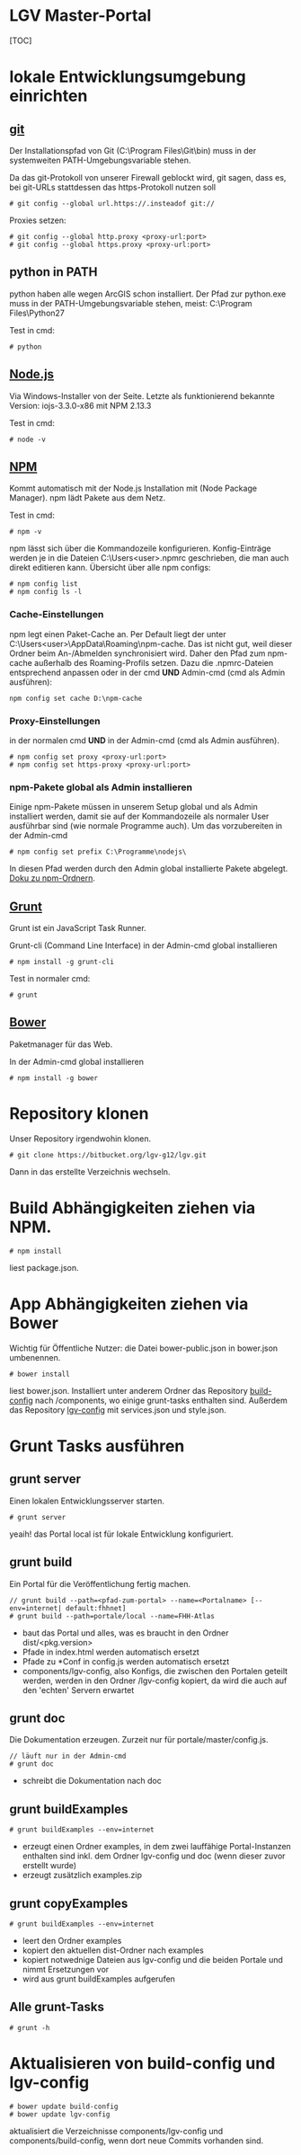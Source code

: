 LGV Master-Portal
=================

[TOC]

# lokale Entwicklungsumgebung einrichten

## [git](http://git-scm.com/)
Der Installationspfad von Git (C:\Program Files\Git\bin\) muss in der systemweiten PATH-Umgebungsvariable stehen.

Da das git-Protokoll von unserer Firewall geblockt wird, git sagen, dass es, bei git-URLs stattdessen das https-Protokoll nutzen soll
```
# git config --global url.https://.insteadof git://
```

Proxies setzen:

```
# git config --global http.proxy <proxy-url:port>
# git config --global https.proxy <proxy-url:port>
```

## python in PATH
python haben alle wegen ArcGIS schon installiert. Der Pfad zur python.exe muss in der PATH-Umgebungsvariable stehen, meist: C:\Program Files\Python27

Test in cmd:

```
# python
```

## [Node.js](http://nodejs.org)

Via Windows-Installer von der Seite. Letzte als funktionierend bekannte Version: iojs-3.3.0-x86 mit NPM 2.13.3

Test in cmd:

```
# node -v
```

## [NPM](http://npmjs.org)

Kommt automatisch mit der Node.js Installation mit (Node Package Manager). npm lädt Pakete aus dem Netz.

Test in cmd:

```
# npm -v
```

npm lässt sich über die Kommandozeile konfigurieren. Konfig-Einträge werden je in die Dateien C:\Users\<user>\.npmrc geschrieben, die man auch direkt editieren kann. Übersicht über alle npm configs:

```
# npm config list
# npm config ls -l
```

### Cache-Einstellungen
npm legt einen Paket-Cache an. Per Default liegt der unter C:\Users\<user>\AppData\Roaming\npm-cache. Das ist nicht gut, weil dieser Ordner beim An-/Abmelden synchronisiert wird. Daher den Pfad zum npm-cache außerhalb des Roaming-Profils setzen. Dazu die .npmrc-Dateien entsprechend anpassen oder in der cmd **UND** Admin-cmd (cmd als Admin ausführen):

```
npm config set cache D:\npm-cache
```

### Proxy-Einstellungen
in der normalen cmd **UND** in der Admin-cmd (cmd als Admin ausführen).

```
# npm config set proxy <proxy-url:port>
# npm config set https-proxy <proxy-url:port>
```

### npm-Pakete global als Admin installieren
Einige npm-Pakete müssen in unserem Setup global und als Admin installiert werden, damit sie auf der Kommandozeile als normaler User ausführbar sind (wie normale Programme auch). Um das vorzubereiten in der Admin-cmd

```
# npm config set prefix C:\Programme\nodejs\
```

In diesen Pfad werden durch den Admin global installierte Pakete abgelegt. [Doku zu npm-Ordnern](https://docs.npmjs.com/files/folders).

## [Grunt](http://gruntjs.com/)
Grunt ist ein JavaScript Task Runner.

Grunt-cli (Command Line Interface) in der Admin-cmd global installieren
```
# npm install -g grunt-cli
```

Test in normaler cmd:
```
# grunt
```

## [Bower](http://bower.io)
Paketmanager für das Web.

In der Admin-cmd global installieren

```
# npm install -g bower
```

# Repository klonen

Unser Repository irgendwohin klonen.

```
# git clone https://bitbucket.org/lgv-g12/lgv.git
```

Dann in das erstellte Verzeichnis wechseln.


# Build Abhängigkeiten ziehen via NPM.

```
# npm install
```

liest package.json.


# App Abhängigkeiten ziehen via Bower

Wichtig für Öffentliche Nutzer: die Datei bower-public.json in bower.json umbenennen.

```
# bower install
```

liest bower.json. Installiert unter anderem Ordner das Repository [build-config](https://bitbucket.org/lgv-g12/build-config) nach /components, wo einige grunt-tasks enthalten sind. Außerdem das Repository [lgv-config](https://bitbucket.org/lgv-g12/lgv-config) mit services.json und style.json.



# Grunt Tasks ausführen


## grunt server
Einen lokalen Entwicklungsserver starten.

```
# grunt server
```

yeaih! das Portal local ist für lokale Entwicklung konfiguriert.


## grunt build
Ein Portal für die Veröffentlichung fertig machen.

```
// grunt build --path=<pfad-zum-portal> --name=<Portalname> [--env=internet| default:fhhnet]
# grunt build --path=portale/local --name=FHH-Atlas 
```

- baut das Portal und alles, was es braucht in den Ordner dist/<pkg.version>
- Pfade in index.html werden automatisch ersetzt
 - Pfade zu *Conf in config.js werden automatisch ersetzt
- components/lgv-config, also Konfigs, die zwischen den Portalen geteilt werden, werden in den Ordner /lgv-config kopiert, da wird die auch auf den 'echten' Servern erwartet

## grunt doc
Die Dokumentation erzeugen. Zurzeit nur für portale/master/config.js.


```
// läuft nur in der Admin-cmd
# grunt doc
```

- schreibt die Dokumentation nach doc

## grunt buildExamples
```
# grunt buildExamples --env=internet
```
- erzeugt einen Ordner examples, in dem zwei lauffähige Portal-Instanzen enthalten sind inkl. dem Ordner lgv-config und doc (wenn dieser zuvor erstellt wurde)
- erzeugt zusätzlich examples.zip

## grunt copyExamples
```
# grunt buildExamples --env=internet
```
- leert den Ordner examples
- kopiert den aktuellen dist-Ordner nach examples
- kopiert notwednige Dateien aus lgv-config und die beiden Portale und nimmt Ersetzungen vor
- wird aus grunt buildExamples aufgerufen


## Alle grunt-Tasks

```
# grunt -h
```

# Aktualisieren von build-config und lgv-config

```
# bower update build-config
# bower update lgv-config
```

aktualisiert die Verzeichnisse components/lgv-config und components/build-config, wenn dort neue Commits vorhanden sind.